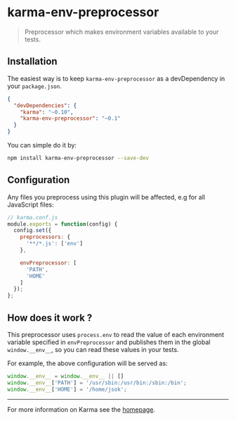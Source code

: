 # karma-env-preprocessor

> Preprocessor which makes environment variables available to your tests.

## Installation

The easiest way is to keep `karma-env-preprocessor` as a devDependency in your `package.json`.
```json
{
  "devDependencies": {
    "karma": "~0.10",
    "karma-env-preprocessor": "~0.1"
  }
}
```

You can simple do it by:
```bash
npm install karma-env-preprocessor --save-dev
```

## Configuration
Any files you preprocess using this plugin will be affected, e.g for all JavaScript files:
```js
// karma.conf.js
module.exports = function(config) {
  config.set({
    preprocessors: {
      '**/*.js': ['env']
    },

    envPreprocessor: [
      'PATH',
      'HOME'
    ]
  });
};
```

## How does it work ?

This preprocessor uses `process.env` to read the value of each environment variable specified in `envPreprocessor` and publishes them in the global `window.__env__`, so you can read these values in your tests.

For example, the above configuration will be served as:
```js
window.__env__ = window.__env__ || []
window.__env__['PATH'] = '/usr/sbin:/usr/bin:/sbin:/bin';
window.__env__['HOME'] = '/home/jsok';
```

----

For more information on Karma see the [homepage].


[homepage]: http://karma-runner.github.com
